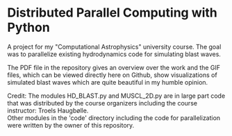 # Distributed Parallel Computing with Python
A project for my "Computational Astrophysics" university course. The goal was to parallelize existing hydrodynamics code for simulating blast waves.

The PDF file in the repository gives an overview over the work and the GIF files, which can be viewed directly here on Github, show visualizations of simulated blast waves which are quite beautiful in my humble opinion.

Credit: The modules HD_BLAST.py and MUSCL_2D.py are in large part code that was distributed by the course organizers including the course instructor: Troels Haugbølle. \
Other modules in the 'code' directory including the code for parallelization were written by the owner of this repository.
